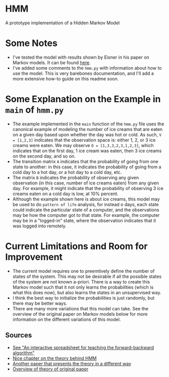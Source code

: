 # HMM
A prototype implementation of a Hidden Markov Model

# Some Notes
- I've tested the model with results shown by Eisner in his paper on Markov models. It can be found [here](https://cs.jhu.edu/~jason/papers/).
- I've added some comments to the `hmm.py` with information about how to use the model. This is very barebones documentation, and I'll add a more extensive how-to guide on this readme soon. 
# Some Explanation on the Example in `main` of `hmm.py`
- The example implemented in the `main` function of the `hmm.py` file uses the canonical example of modeling the number of ice creams that are eaten on a given day based upon whether the day was hot or cold. As such, `V = [1,2,3]` indicates that the observation space is: either 1, 2, or 3 ice creams were eaten. We may observe `O = [1,3,3,2,3,1,2,3]`, which indicates that on the first day, 1 ice cream was eaten, then 3 ice creams on the second day, and so on. 
- The transition matrix `A` indicates that the probability of going from one state to another: in this case, it indicates the probability of going from a cold day to a hot day, or a hot day to a cold day, etc. 
- The matrix `B` indicates the probability of observing any given observation (in this case, number of ice creams eaten) from any given day. For example, it might indicate that the probability of observing 3 ice creams eaten on a cold day is low, at 10% percent.
- Although the example shown here is about ice creams, this model may be used to do `pattern of life` analysis, for instead o days, each state could indicate the particular state of a computer, and the observations may be how the computer got to that state. For example, the computer may be in a "logged-in" state, where the observation indicates that it was logged into remotely. 

# Current Limitations and Room for Improvement
- The current model requires one to preemtively define the number of states of the system. This may not be desirable if all the possible states of the system are not known a-priori. There is a way to create this Markov model such that it not only learns the probabilities (which is what this does now), but also learns the states in an unsupervised way. 
-  I think the best way to initialize the probabilities is just randomly, but there may be better ways. 
- There are many more variations that this model can take. See the overview of the original paper on Markov models below for more information on the different variations of this model. 

## Sources
- [See "An interactive spreadsheet for teaching the forward-backward algorithm"](https://cs.jhu.edu/~jason/papers/eisner.tnlp02.pdf)
- [Nice chapter on the theory behind HMM](https://cs.jhu.edu/~jason/papers/jurafsky+martin.slp3draft.ch9.pdf)
- [Another paper that presents the theory in a different way](http://cs229.stanford.edu/section/cs229-hmm.pdf)
- [Overview of theory of original paper](https://ieeexplore.ieee.org/abstract/document/18626)

